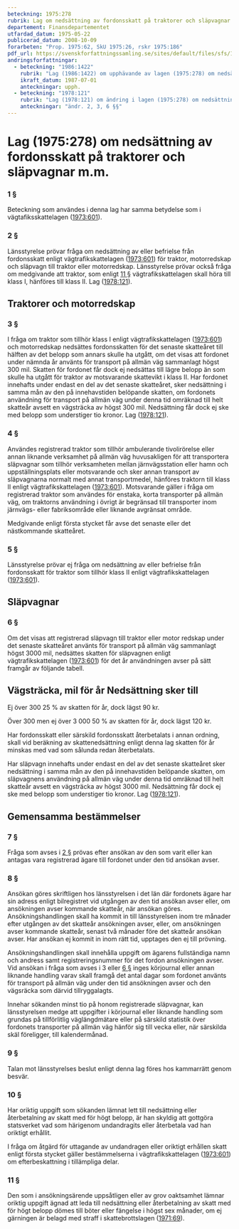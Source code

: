 ```yaml
---
beteckning: 1975:278
rubrik: Lag om nedsättning av fordonsskatt på traktorer och släpvagnar m.m.
departement: Finansdepartementet
utfardad_datum: 1975-05-22
publicerad_datum: 2008-10-09
forarbeten: "Prop. 1975:62, SkU 1975:26, rskr 1975:186"
pdf_url: https://svenskforfattningssamling.se/sites/default/files/sfs/1975-05/SFS1975-278.pdf
andringsforfattningar:
  - beteckning: "1986:1422"
    rubrik: "Lag (1986:1422) om upphävande av lagen (1975:278) om nedsättning av fordonsskatt på traktorer och släpvagnar m.m."
    ikraft_datum: 1987-07-01
    anteckningar: upph.
  - beteckning: "1978:121"
    rubrik: "Lag (1978:121) om ändring i lagen (1975:278) om nedsättning av fordonsskatt på traktorer och släpvagnar m.m."
    anteckningar: "ändr. 2, 3, 6 §§"
---
```


# Lag (1975:278) om nedsättning av fordonsskatt på traktorer och släpvagnar m.m.

### 1 §

Beteckning som användes i denna lag har samma betydelse som i vägtafiksskattelagen ([1973:601](https://selex.se/eli/sfs/1973/601)).

### 2 §

Länsstyrelse prövar fråga om nedsättning av eller befrielse från fordonsskatt enligt vägtrafikskattelagen ([1973:601](https://selex.se/eli/sfs/1973/601)) för traktor, motorredskap och släpvagn till traktor eller motorredskap. Länsstyrelse prövar också fråga om medgivande att traktor, som enligt [11 §](#11) vägtrafikskattelagen skall höra till klass I, hänföres till klass II. Lag ([1978:121](https://selex.se/eli/sfs/1978/121)).

## Traktorer och motorredskap

### 3 §

I fråga om traktor som tillhör klass I enligt vägtrafikskattelagen ([1973:601](https://selex.se/eli/sfs/1973/601)) och motorredskap nedsättes fordonsskatten för det senaste skatteåret till hälften av det belopp som annars skulle ha utgått, om det visas att fordonet under nämnda år använts för transport på allmän väg sammanlagt högst 300 mil. Skatten för fordonet får dock ej nedsättas till lägre belopp än som skulle ha utgått för traktor av motsvarande skattevikt i klass II. Har fordonet innehafts under endast en del av det senaste skatteåret, sker nedsättning i samma mån av den på innehavstiden belöpande skatten, om fordonets användning för transport på allmän väg under denna tid omräknad till helt skatteår avsett en vägsträcka av högst 300 mil. Nedsättning får dock ej ske med belopp som understiger tio kronor. Lag ([1978:121](https://selex.se/eli/sfs/1978/121)).

### 4 §

Användes registrerad traktor som tillhör ambulerande tivolirörelse eller annan liknande verksamhet på allmän väg huvusakligen för att transportera släpvagnar som tillhör verksamheten mellan järnvägsstation eller hamn och uppställningsplats eller motsvarande och sker annan transport av släpvagnarna normalt med annat transportmedel, hänföres traktorn till klass II enligt vägtrafikskattelagen ([1973:601](https://selex.se/eli/sfs/1973/601)). Motsvarande gäller i fråga om registrerad traktor som användes för enstaka, korta transporter på allmän väg, om traktorns användning i övrigt är begränsad till transporter inom järnvägs- eller fabriksområde eller liknande avgränsat område.

Medgivande enligt första stycket får avse det senaste eller det nästkommande skatteåret.

### 5 §

Länsstyrelse prövar ej fråga om nedsättning av eller befrielse från fordonsskatt för traktor som tillhör klass II enligt vägtrafikskattelagen ([1973:601](https://selex.se/eli/sfs/1973/601)).

## Släpvagnar

### 6 §

Om det visas att registrerad släpvagn till traktor eller motor redskap under det senaste skatteåret använts för transport på allmän väg sammanlagt högst 3000 mil, nedsättes skatten för släpvagnen enligt vägtrafikskattelagen ([1973:601](https://selex.se/eli/sfs/1973/601)) för det år användningen avser på sätt framgår av följande tabell.

## Vägsträcka, mil för år                Nedsättning sker till

Ej över 300                           25 % av skatten för år, dock lägst 90 kr.

Över 300 men ej över 3 000            50 % av skatten för år, dock lägst 120 kr.

Har fordonsskatt eller särskild fordonsskatt återbetalats i annan ordning, skall vid beräkning av skattenedsättning enligt denna lag skatten för år minskas med vad som sålunda redan återbetalats.

Har släpvagn innehafts under endast en del av det senaste skatteåret sker nedsättning i samma mån av den på innehavstiden belöpande skatten, om släpvagnens användning på allmän väg under denna tid omräknad till helt skatteår avsett en vägsträcka av högst 3000 mil. Nedsättning får dock ej ske med belopp som understiger tio kronor. Lag ([1978:121](https://selex.se/eli/sfs/1978/121)).

## Gemensamma bestämmelser

### 7 §

Fråga som avses i [2 §](#2) prövas efter ansökan av den som varit eller kan antagas vara registrerad ägare till fordonet under den tid ansökan avser.

### 8 §

Ansökan göres skriftligen hos länsstyrelsen i det län där fordonets ägare har sin adress enligt bilregistret vid utgången av den tid ansökan avser eller, om ansökningen avser kommande skatteår, när ansökan göres. Ansökningshandlingen skall ha kommit in till länsstyrelsen inom tre månader efter utgången av det skatteår ansökningen avser, eller, om ansökningen avser kommande skatteår, senast två månader före det skatteår ansökan avser. Har ansökan ej kommit in inom rätt tid, upptages den ej till prövning.

Ansökningshandlingen skall innehålla uppgift om ägarens fullständiga namn och andress samt registreringsnummer för det fordon ansökningen avser. Vid ansökan i fråga som avses i 3 eller [6 §](#6) inges körjournal eller annan liknande handling varav skall framgå det antal dagar som fordonet använts för transport på allmän väg under den tid ansökningen avser och den vägsräcka som därvid tillryggalagts.

Innehar sökanden minst tio på honom registrerade släpvagnar, kan länsstyrelsen medge att uppgifter i körjournal eller liknande handling som grundas på tillförlitlig väglängdmätare eller på särskild statistik över fordonets transporter på allmän väg hänför sig till vecka eller, när särskilda skäl föreligger, till kalendermånad.

### 9 §

Talan mot länsstyrelses beslut enligt denna lag föres hos kammarrätt genom besvär.

### 10 §

Har oriktig uppgift som sökanden lämnat lett till nedsättning eller återbetalning av skatt med för högt belopp, är han skyldig att gottgöra statsverket vad som härigenom undandragits eller återbetala vad han oriktigt erhållit.

I fråga om åtgärd för uttagande av undandragen eller oriktigt erhållen skatt enligt första stycket gäller bestämmelserna i vägtrafikskattelagen ([1973:601](https://selex.se/eli/sfs/1973/601)) om efterbeskattning i tillämpliga delar.

### 11 §

Den som i ansökningsärende uppsåtligen eller av grov oaktsamhet lämnar oriktig uppgift ägnad att leda till nedsättning eller återbetalning av skatt med för högt belopp dömes till böter eller fängelse i högst sex månader, om ej gärningen är belagd med straff i skattebrottslagen ([1971:69](https://selex.se/eli/sfs/1971/69)).